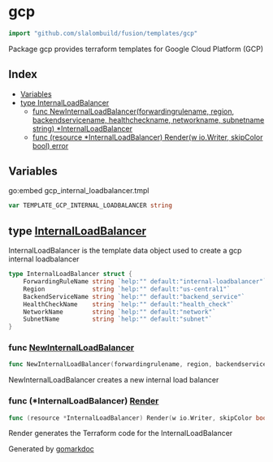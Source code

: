 <!-- Code generated by gomarkdoc. DO NOT EDIT -->

# gcp

```go
import "github.com/slalombuild/fusion/templates/gcp"
```

Package gcp provides terraform templates for Google Cloud Platform \(GCP\)

## Index

- [Variables](<#variables>)
- [type InternalLoadBalancer](<#type-internalloadbalancer>)
  - [func NewInternalLoadBalancer(forwardingrulename, region, backendservicename, healthcheckname, networkname, subnetname string) *InternalLoadBalancer](<#func-newinternalloadbalancer>)
  - [func (resource *InternalLoadBalancer) Render(w io.Writer, skipColor bool) error](<#func-internalloadbalancer-render>)


## Variables

go:embed gcp\_internal\_loadbalancer\.tmpl

```go
var TEMPLATE_GCP_INTERNAL_LOADBALANCER string
```

## type [InternalLoadBalancer](<https://github.com/slalombuild/fusion/blob/main/templates/gcp/gcp_internal_loadbalancer.go#L16-L23>)

InternalLoadBalancer is the template data object used to create a gcp internal loadbalancer

```go
type InternalLoadBalancer struct {
    ForwardingRuleName string `help:"" default:"internal-loadbalancer"`
    Region             string `help:"" default:"us-central1"`
    BackendServiceName string `help:"" default:"backend_service"`
    HealthCheckName    string `help:"" default:"health_check"`
    NetworkName        string `help:"" default:"network"`
    SubnetName         string `help:"" default:"subnet"`
}
```

### func [NewInternalLoadBalancer](<https://github.com/slalombuild/fusion/blob/main/templates/gcp/gcp_internal_loadbalancer.go#L26>)

```go
func NewInternalLoadBalancer(forwardingrulename, region, backendservicename, healthcheckname, networkname, subnetname string) *InternalLoadBalancer
```

NewInternalLoadBalancer creates a new internal load balancer

### func \(\*InternalLoadBalancer\) [Render](<https://github.com/slalombuild/fusion/blob/main/templates/gcp/gcp_internal_loadbalancer.go#L38>)

```go
func (resource *InternalLoadBalancer) Render(w io.Writer, skipColor bool) error
```

Render generates the Terraform code for the InternalLoadBalancer



Generated by [gomarkdoc](<https://github.com/princjef/gomarkdoc>)
